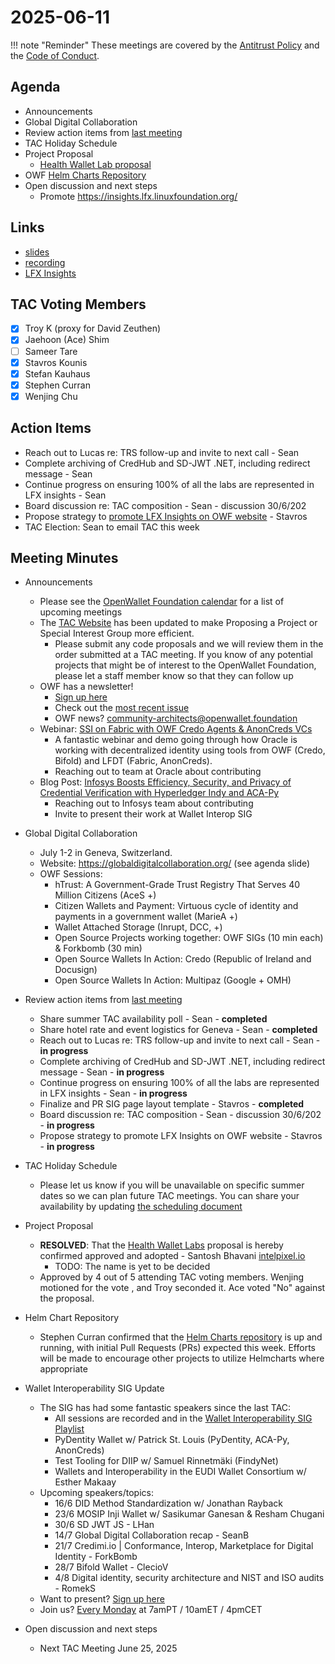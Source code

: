 # 2025-06-11

!!! note "Reminder"
    These meetings are covered by the [Antitrust Policy](../../governance/antitrust.md) and the [Code of Conduct](../../governance/code-of-conduct.md).

## Agenda
- Announcements
- Global Digital Collaboration
- Review action items from [last meeting](../2025/2025-05-14.md#action-items)
- TAC Holiday Schedule
- Project Proposal
    - [Health Wallet Lab proposal](https://github.com/openwallet-foundation/project-proposals/pull/58) 
- OWF [Helm Charts Repository](https://github.com/openwallet-foundation/governance/pull/52#issuecomment-2925353442)
- Open discussion and next steps
    - Promote https://insights.lfx.linuxfoundation.org/

## Links
- [slides](https://docs.google.com/presentation/d/1TJviH-UysL_f5hXitdOamp8WYamIjQhg6GCPl5gf2wE/edit?usp=sharing)
- [recording](https://zoom.us/rec/share/lrAW4DPEl8DFbm7Z_NczHxAO1z7DcUy9f_Xz8GgF_BHlg7Iawr8_OSkHxIhw2B29.xKaBmZE4db4JptDj)
- [LFX Insights](https://openprofile.dev/my-meetings)

## TAC Voting Members
- [x] Troy K (proxy for David Zeuthen)
- [x] Jaehoon (Ace) Shim
- [ ] Sameer Tare
- [x] Stavros Kounis
- [x] Stefan Kauhaus
- [x] Stephen Curran
- [x] Wenjing Chu

## Action Items
- Reach out to Lucas re: TRS follow-up and invite to next call - Sean 
- Complete archiving of CredHub and SD-JWT .NET, including redirect message - Sean 
- Continue progress on ensuring 100% of all the labs are represented in LFX insights - Sean 
- Board discussion re: TAC composition - Sean - discussion 30/6/202 
- Propose strategy to [promote LFX Insights on OWF website](https://tac.openwallet.foundation/meetings/2025/2025-05-14/#links) - Stavros
- TAC Election: Sean to email TAC this week

## Meeting Minutes
- Announcements
    - Please see the [OpenWallet Foundation calendar](https://zoom-lfx.platform.linuxfoundation.org/meetings/openwalletfoundation) for a list of upcoming meetings
    - The [TAC Website](https://tac.openwallet.foundation/) has been updated to make Proposing a Project or Special Interest Group more efficient. 
       - Please submit any code proposals and we will review them in the order submitted at a TAC meeting. If you know of any potential projects that might be of interest to the OpenWallet Foundation, please let a staff member know so that they can follow up
    - OWF has a newsletter!
        - [Sign up here](https://openwallet.foundation/newsletter/)
        - Check out the [most recent issue](https://openwallet.foundation/newsletter/) 
        - OWF news? [community-architects@openwallet.foundation](mailto:community-architects@openwallet.foundation)
    - Webinar: [SSI on Fabric with OWF Credo Agents & AnonCreds VCs](https://youtube.com/live/yAScNSH0DSo)
        - A fantastic webinar and demo going through how Oracle is working with decentralized identity using tools from OWF (Credo, Bifold) and LFDT (Fabric, AnonCreds). 
        - Reaching out to team at Oracle about contributing
    - Blog Post: [Infosys Boosts Efficiency, Security, and Privacy of Credential Verification with Hyperledger Indy and ACA-Py](https://www.lfdecentralizedtrust.org/blog/infosys-boosts-efficiency-security-and-privacy-of-credential-verification-with-hyperledger-indy-and-aca-py)
        - Reaching out to Infosys team about contributing 
        - Invite to present their work at Wallet Interop SIG

- Global Digital Collaboration
    - July 1-2 in Geneva, Switzerland. 
    - Website: https://globaldigitalcollaboration.org/ (see agenda slide)
    - OWF Sessions:
        - hTrust: A Government-Grade Trust Registry That Serves 40 Million Citizens (AceS +)
        - Citizen Wallets and Payment: Virtuous cycle of identity and payments in a government wallet (MarieA +)
        - Wallet Attached Storage (Inrupt, DCC, +)
        - Open Source Projects working together: OWF SIGs (10 min each) & Forkbomb (30 min)
        - Open Source Wallets In Action: Credo (Republic of Ireland and Docusign)
        - Open Source Wallets In Action: Multipaz (Google + OMH)

- Review action items from [last meeting](../2025/2025-05-14.md#action-items)
    - Share summer TAC availability poll - Sean - **completed**
    - Share hotel rate and event logistics for Geneva - Sean - **completed**
    - Reach out to Lucas re: TRS follow-up and invite to next call - Sean - **in progress**
    - Complete archiving of CredHub and SD-JWT .NET, including redirect message - Sean - **in progress**
    - Continue progress on ensuring 100% of all the labs are represented in LFX insights - Sean - **in progress**
    - Finalize and PR SIG page layout template - Stavros - **completed**
    - Board discussion re: TAC composition - Sean - discussion 30/6/202 - **in progress**
    - Propose strategy to promote LFX Insights on OWF website - Stavros - **in progress**

- TAC Holiday Schedule
    - Please let us know if you will be unavailable on specific summer dates so we can plan future TAC meetings. You can share your availability by updating [the scheduling document](https://docs.google.com/spreadsheets/d/1v05BGRlr1iPeiRBavPNAPT0LzPmK6Jli1ZM4P48jS04/edit?usp=sharing)

- Project Proposal
    - **RESOLVED**: That the [Health Wallet Labs](https://github.com/openwallet-foundation/project-proposals/pull/58) proposal is hereby confirmed approved and adopted - Santosh Bhavani [intelpixel.io](http://intelpixel.io)
        - TODO: The name is yet to be decided
    - Approved by 4 out of 5 attending TAC voting members. Wenjing motioned for the vote , and Troy seconded it. Ace voted "No" against the proposal.

- Helm Chart Repository
    - Stephen Curran confirmed that the [Helm Charts repository](https://github.com/openwallet-foundation/helm-charts) is up and running, with initial Pull Requests (PRs) expected this week. Efforts will be made to encourage other projects to utilize Helmcharts where appropriate

- Wallet Interoperability SIG Update
    - The SIG has had some fantastic speakers since the last TAC:
        - All sessions are recorded and in the [Wallet Interoperability SIG Playlist](https://www.youtube.com/playlist?list=PLt3HmzZ-iijGho_LxGMr3egFJXIRbecPP)
        - PyDentity Wallet w/ Patrick St. Louis (PyDentity, ACA-Py, AnonCreds)
        - Test Tooling for DIIP w/ Samuel Rinnetmäki (FindyNet)
        - Wallets and Interoperability in the EUDI Wallet Consortium w/ Esther Makaay
    - Upcoming speakers/topics:
        - 16/6 DID Method Standardization w/ Jonathan Rayback
        - 23/6 MOSIP Inji Wallet w/ Sasikumar Ganesan & Resham Chugani
        - 30/6 SD JWT JS - LHan
        - 14/7 Global Digital Collaboration recap - SeanB
        - 21/7 Credimi.io | Conformance, Interop, Marketplace for Digital Identity - ForkBomb
        - 28/7 Bifold Wallet - ClecioV
        - 4/8 Digital identity, security architecture and NIST and ISO audits - RomekS
    - Want to present? [Sign up here](https://docs.google.com/document/d/1esWuhFlgVWvXpujHw4I2H_JN2NwLq0tK1SEe14b0ktQ/edit?tab=t.0) 
    - Join us? [Every Monday](https://zoom-lfx.platform.linuxfoundation.org/meeting/92188183208?password=defebcea-1cb8-4545-9730-4293450e3a92) at  7amPT / 10amET / 4pmCET

- Open discussion and next steps
    - Next TAC Meeting June 25, 2025
